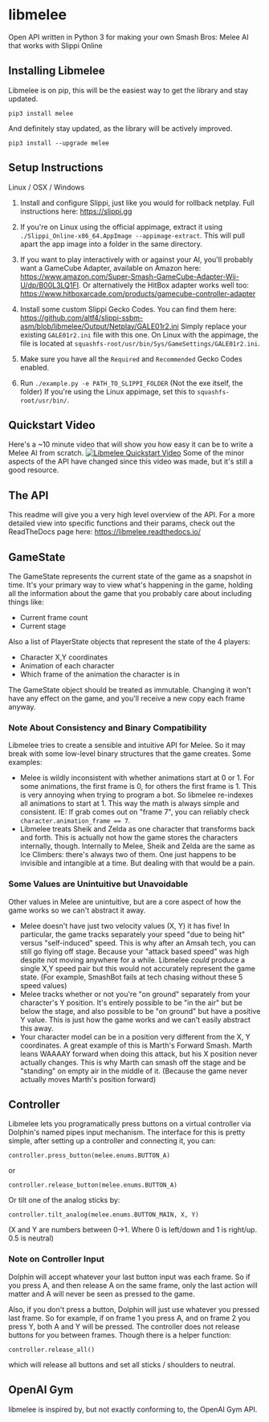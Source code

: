 # libmelee
Open API written in Python 3 for making your own Smash Bros: Melee AI that works with Slippi Online

## Installing Libmelee
Libmelee is on pip, this will be the easiest way to get the library and stay updated.

`pip3 install melee`

And definitely stay updated, as the library will be actively improved.

`pip3 install --upgrade melee`

## Setup Instructions

Linux / OSX / Windows

1. Install and configure Slippi, just like you would for rollback netplay. Full instructions here: https://slippi.gg

2. If you're on Linux using the official appimage, extract it using `./Slippi_Online-x86_64.AppImage --appimage-extract`. This will pull apart the app image into a folder in the same directory.

3. If you want to play interactively with or against your AI, you'll probably want a GameCube Adapter, available on Amazon here: https://www.amazon.com/Super-Smash-GameCube-Adapter-Wii-U/dp/B00L3LQ1FI. Or alternatively the HitBox adapter works well too: https://www.hitboxarcade.com/products/gamecube-controller-adapter

4. Install some custom Slippi Gecko Codes. You can find them here: https://github.com/altf4/slippi-ssbm-asm/blob/libmelee/Output/Netplay/GALE01r2.ini Simply replace your existing `GALE01r2.ini` file with this one. On Linux with the appimage, the file is located at `squashfs-root/usr/bin/Sys/GameSettings/GALE01r2.ini`.  

5. Make sure you have all the `Required` and `Recommended` Gecko Codes enabled.

6. Run `./example.py -e PATH_TO_SLIPPI_FOLDER` (Not the exe itself, the folder) If you're using the Linux appimage, set this to `squashfs-root/usr/bin/`.

## Quickstart Video

Here's a ~10 minute video that will show you how easy it can be to write a Melee AI from scratch.
[![Libmelee Quickstart Video](https://img.youtube.com/vi/1R723AS1P-0/hqdefault.jpg)](https://www.youtube.com/watch?v=1R723AS1P-0)
Some of the minor aspects of the API have changed since this video was made, but it's still a good resource.

## The API

This readme will give you a very high level overview of the API. For a more detailed view into specific functions and their params, check out the ReadTheDocs page here: https://libmelee.readthedocs.io/

## GameState
The GameState represents the current state of the game as a snapshot in time. It's your primary way to view what's happening in the game, holding all the information about the game that you probably care about including things like:
- Current frame count
- Current stage

Also a list of PlayerState objects that represent the state of the 4 players:
- Character X,Y coordinates
- Animation of each character
- Which frame of the animation the character is in

The GameState object should be treated as immutable. Changing it won't have any effect on the game, and you'll receive a new copy each frame anyway.

### Note About Consistency and Binary Compatibility
Libmelee tries to create a sensible and intuitive API for Melee. So it may break with some low-level binary structures that the game creates. Some examples:
- Melee is wildly inconsistent with whether animations start at 0 or 1. For some animations, the first frame is 0, for others the first frame is 1. This is very annoying when trying to program a bot. So libmelee re-indexes all animations to start at 1. This way the math is always simple and consistent. IE: If grab comes out on "frame 7", you can reliably check `character.animation_frame == 7`.
- Libmelee treats Sheik and Zelda as one character that transforms back and forth. This is actually not how the game stores the characters internally, though. Internally to Melee, Sheik and Zelda are the same as Ice Climbers: there's always two of them. One just happens to be invisible and intangible at a time. But dealing with that would be a pain.

### Some Values are Unintuitive but Unavoidable
Other values in Melee are unintuitive, but are a core aspect of how the game works so we can't abstract it away.
- Melee doesn't have just two velocity values (X, Y) it has five! In particular, the game tracks separately your speed "due to being hit" versus "self-induced" speed. This is why after an Amsah tech, you can still go flying off stage. Because your "attack based speed" was high despite not moving anywhere for a while. Libmelee *could* produce a single X,Y speed pair but this would not accurately represent the game state. (For example, SmashBot fails at tech chasing without these 5 speed values)
- Melee tracks whether or not you're "on ground" separately from your character's Y position. It's entirely possible to be "in the air" but be below the stage, and also possible to be "on ground" but have a positive Y value. This is just how the game works and we can't easily abstract this away.
- Your character model can be in a position very different from the X, Y coordinates. A great example of this is Marth's Forward Smash. Marth leans WAAAAY forward when doing this attack, but his X position never actually changes. This is why Marth can smash off the stage and be "standing" on empty air in the middle of it. (Because the game never actually moves Marth's position forward)

## Controller
Libmelee lets you programatically press buttons on a virtual controller via Dolphin's named pipes input mechanism. The interface for this is pretty simple, after setting up a controller and connecting it, you can:

`controller.press_button(melee.enums.BUTTON_A)`

or

`controller.release_button(melee.enums.BUTTON_A)`

Or tilt one of the analog sticks by:

`controller.tilt_analog(melee.enums.BUTTON_MAIN, X, Y)`

(X and Y are numbers between 0->1. Where 0 is left/down and 1 is right/up. 0.5 is neutral)

### Note on Controller Input
Dolphin will accept whatever your last button input was each frame. So if you press A, and then release A on the same frame, only the last action will matter and A will never be seen as pressed to the game.

Also, if you don't press a button, Dolphin will just use whatever you pressed last frame. So for example, if on frame 1 you press A, and on frame 2 you press Y, both A and Y will be pressed. The controller does not release buttons for you between frames. Though there is a helper function:

`controller.release_all()`

which will release all buttons and set all sticks / shoulders to neutral.

## OpenAI Gym
libmelee is inspired by, but not exactly conforming to, the OpenAI Gym API.

